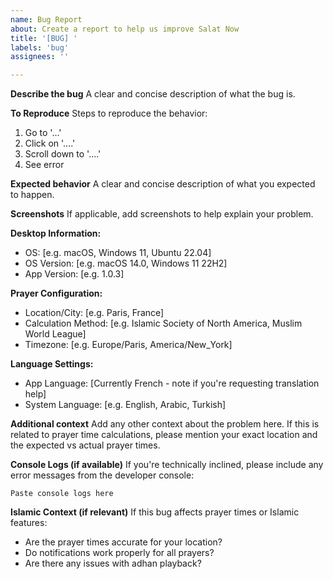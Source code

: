 ```yaml
---
name: Bug Report
about: Create a report to help us improve Salat Now
title: '[BUG] '
labels: 'bug'
assignees: ''

---
```


**Describe the bug**
A clear and concise description of what the bug is.

**To Reproduce**
Steps to reproduce the behavior:
1. Go to '...'
2. Click on '....'
3. Scroll down to '....'
4. See error

**Expected behavior**
A clear and concise description of what you expected to happen.

**Screenshots**
If applicable, add screenshots to help explain your problem.

**Desktop Information:**
 - OS: [e.g. macOS, Windows 11, Ubuntu 22.04]
 - OS Version: [e.g. macOS 14.0, Windows 11 22H2]
 - App Version: [e.g. 1.0.3]

**Prayer Configuration:**
 - Location/City: [e.g. Paris, France]
 - Calculation Method: [e.g. Islamic Society of North America, Muslim World League]
 - Timezone: [e.g. Europe/Paris, America/New_York]

**Language Settings:**
 - App Language: [Currently French - note if you're requesting translation help]
 - System Language: [e.g. English, Arabic, Turkish]

**Additional context**
Add any other context about the problem here. If this is related to prayer time calculations, please mention your exact location and the expected vs actual prayer times.

**Console Logs (if available)**
If you're technically inclined, please include any error messages from the developer console:
```
Paste console logs here
```

**Islamic Context (if relevant)**
If this bug affects prayer times or Islamic features:
- Are the prayer times accurate for your location?
- Do notifications work properly for all prayers?
- Are there any issues with adhan playback? 